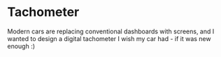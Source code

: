 # Tachometer
Modern cars are replacing conventional dashboards with screens, and I wanted to design a digital tachometer I wish my car had - if it was new enough :)
